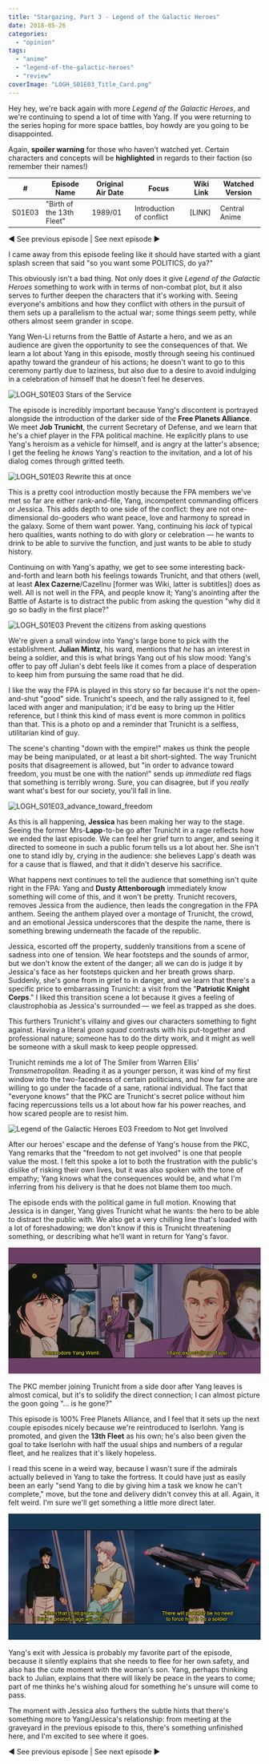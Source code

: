 ```yaml
---
title: "Stargazing, Part 3 - Legend of the Galactic Heroes"
date: 2018-05-26
categories: 
  - "opinion"
tags: 
  - "anime"
  - "legend-of-the-galactic-heroes"
  - "review"
coverImage: "LOGH_S01E03_Title_Card.png"
---
```


Hey hey, we're back again with more _Legend of the Galactic Heroes_, and we're continuing to spend a lot of time with Yang. If you were returning to the series hoping for more space battles, boy howdy are you going to be disappointed.

Again, **spoiler warning** for those who haven't watched yet. Certain characters and concepts will be **highlighted** in regards to their faction (so remember their names!)

| # | Episode Name | Original Air Date | Focus | Wiki Link | Watched Version |
| --- | --- | --- | --- | --- | --- |
| S01E03 | "Birth of the 13th Fleet" | 1989/01 | Introduction of conflict | \[LINK\] | Central Anime |

◄ See previous episode | See next episode ►

I came away from this episode feeling like it should have started with a giant splash screen that said "so you want some POLITICS, do ya?"

This obviously isn't a bad thing. Not only does it give _Legend of the Galactic Heroes_ something to work with in terms of non-combat plot, but it also serves to further deepen the characters that it's working with. Seeing everyone's ambitions and how they conflict with others in the pursuit of them sets up a parallelism to the actual war; some things seem petty, while others almost seem grander in scope.

Yang Wen-Li returns from the Battle of Astarte a hero, and we as an audience are given the opportunity to see the consequences of that. We learn a lot about Yang in this episode, mostly through seeing his continued apathy toward the grandeur of his actions; he doesn't want to go to this ceremony partly due to laziness, but also due to a desire to avoid indulging in a celebration of himself that he doesn't feel he deserves.

![LOGH_S01E03 Stars of the Service](images/LOGH_S01E03_Stars_of_the_service.png)

The episode is incredibly important because Yang's discontent is portrayed alongside the introduction of the darker side of the **Free Planets Alliance**. We meet **Job Trunicht**, the current Secretary of Defense, and we learn that he's a chief player in the FPA political machine. He explicitly plans to use Yang's heroism as a vehicle for himself, and is angry at the latter's absence; I get the feeling he _knows_ Yang's reaction to the invitation, and a lot of his dialog comes through gritted teeth.

![LOGH_S01E03 Rewrite this at once](images/vlcsnap-error057.png)

This is a pretty cool introduction mostly because the FPA members we've met so far are either rank-and-file, Yang, incompetent commanding officers or Jessica. This adds depth to one side of the conflict: they are not one-dimensional do-gooders who want peace, love and harmony to spread in the galaxy. Some of them want power. Yang, continuing his _lack_ of typical hero qualities, wants nothing to do with glory or celebration — he wants to drink to be able to survive the function, and just wants to be able to study history.

Continuing on with Yang's apathy, we get to see some interesting back-and-forth and learn both his feelings towards Trunicht, and that others (well, at least **Alex Cazerne**/Cazellnu \[former was Wiki, latter is subtitles\]) does as well. All is not well in the FPA, and people know it; Yang's anointing after the Battle of Astarte is to distract the public from asking the question "why did it go so badly in the first place?"

![LOGH_S01E03 Prevent the citizens from asking questions](images/LOGH_S01E03_Hero.png)

We're given a small window into Yang's large bone to pick with the establishment. **Julian Mintz**, his ward, mentions that _he_ has an interest in being a soldier, and this is what brings Yang out of his slow mood: Yang's offer to pay off Julian's debt feels like it comes from a place of desperation to keep him from pursuing the same road that he did.

I like the way the FPA is played in this story so far because it's not the open-and-shut "good" side. Trunicht's speech, and the rally assigned to it, feel laced with anger and manipulation; it'd be easy to bring up the Hitler reference, but I think this kind of mass event is more common in politics than that. This is a photo op and a reminder that Trunicht is a selfless, utilitarian kind of guy.

The scene's chanting "down with the empire!" makes us think the people may be being manipulated, or at least a bit short-sighted. The way Trunicht posits that disagreement is allowed, but "in order to advance toward freedom, you must be one with the nation!" sends up _immediate_ red flags that something is terribly wrong. Sure, you can disagree, but if you _really_ want what's best for our society, you'll fall in line.

![LOGH_S01E03_advance_toward_freedom](images/LOGH_S01E03_One_With_The_Nation.png)

As this is all happening, **Jessica** has been making her way to the stage. Seeing the former Mrs-**Lapp**\-to-be go after Trunicht in a rage reflects how we ended the last episode. We can feel her grief turn to anger, and seeing it directed to someone in such a public forum tells us a lot about her. She isn't one to stand idly by, crying in the audience: she believes Lapp's death was for a cause that is flawed, and that it didn't deserve his sacrifice.

What happens next continues to tell the audience that something isn't quite right in the FPA: Yang and **Dusty Attenborough** immediately know something will come of this, and it won't be pretty. Trunicht recovers, removes Jessica from the audience, then leads the congregation in the FPA anthem. Seeing the anthem played over a montage of Trunicht, the crowd, and an emotional Jessica underscores that the despite the name, there is something brewing underneath the facade of the republic.

Jessica, escorted off the property, suddenly transitions from a scene of sadness into one of tension. We hear footsteps and the sounds of armor, but we don't know the extent of the danger; all we can do is judge it by Jessica's face as her footsteps quicken and her breath grows sharp. Suddenly, she's gone from in grief to in danger, and we learn that there's a specific price to embarrassing Trunicht: a visit from the "**Patriotic Knight Corps**." I liked this transition scene a lot because it gives a feeling of claustrophobia as Jessica's surrounded — we feel as trapped as she does.

This furthers Trunicht's villainy and gives our characters something to fight against. Having a literal _goon squad_ contrasts with his put-together and professional nature; someone has to do the dirty work, and it might as well be someone with a skull mask to keep people oppressed.

Trunicht reminds me a lot of The Smiler from Warren Ellis' _Transmetropolitan_. Reading it as a younger person, it was kind of my first window into the two-facedness of certain politicians, and how far some are willing to go under the facade of a sane, rational individual. The fact that "everyone knows" that the PKC are Trunicht's secret police without him facing repercussions tells us a lot about how far his power reaches, and how scared people are to resist him.

![Legend of the Galactic Heroes E03 Freedom to Not get Involved](images/LOGH_S01E03_Freedom-to-Not-Get-Involved.png)

After our heroes' escape and the defense of Yang's house from the PKC, Yang remarks that the "freedom to not get involved" is one that people value the most. I felt this spoke a lot to both the frustration with the public's dislike of risking their own lives, but it was also spoken with the tone of empathy; Yang knows what the consequences would be, and what I'm inferring from his delivery is that he does not blame them too much.

The episode ends with the political game in full motion. Knowing that Jessica is in danger, Yang gives Trunicht what he wants: the hero to be able to distract the public with. We also get a very chilling line that's loaded with a lot of foreshadowing; we don't know if this is Trunicht threatening something, or describing what he'll want in return for Yang's favor.

![](/assets/images/LOGH_S01E03_Expectations_Of_you.png)

The PKC member joining Trunicht from a side door after Yang leaves is almost comical, but it's to solidify the direct connection; I can almost picture the goon going "... is he gone?"

This episode is 100% Free Planets Alliance, and I feel that it sets up the next couple episodes nicely because we're reintroduced to Iserlohn. Yang is promoted, and given the **13th Fleet** as his own; he's also been given the goal to take Iserlohn with half the usual ships and numbers of a regular fleet, and he realizes that it's likely hopeless.

I read this scene in a weird way, because I wasn't sure if the admirals actually believed in Yang to take the fortress. It could have just as easily been an early "send Yang to die by giving him a task we know he can't complete," move, but the tone and delivery didn't convey this at all. Again, it felt weird. I'm sure we'll get something a little more direct later.

![](/assets/images/LOGH_S01E03_No_Need_To_force_him.png)

Yang's exit with Jessica is probably my favorite part of the episode, because it silently explains that she needs to flee for her own safety, and also has the cute moment with the woman's son. Yang, perhaps thinking back to Julian, explains that there will likely be peace in the years to come; part of me thinks he's wishing aloud for something he's unsure will come to pass.

The moment with Jessica also furthers the subtle hints that there's something more to Yang/Jessica's relationship: from meeting at the graveyard in the previous episode to this, there's something unfinished here, and I'm excited to see where it goes.

◄ See previous episode | See next episode ►

